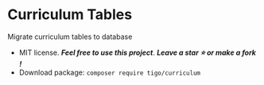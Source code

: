 # Curriculum Tables
Migrate curriculum tables to database
- MIT license. ***Feel free to use this project***. ***Leave a star :star: or make a fork !***
- Download package: ```composer require tigo/curriculum```
